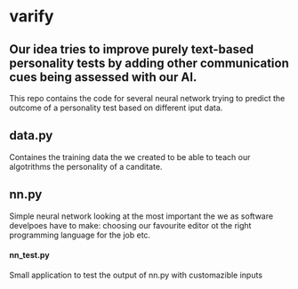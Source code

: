 # varify
Our idea tries to improve purely text-based personality tests by adding other communication cues being assessed with our AI.
---

This repo contains the code for several neural network trying to predict the outcome of a personality test based on different iput data.

## data.py
Containes the training data the we created to be able to teach our algotrithms the personality of a canditate.

## nn.py
Simple neural network looking at the most important the we as software develpoes have to make: choosing our favourite editor ot the right programming language for the  job etc.

#### nn_test.py
Small application to test the output of nn.py with customazible inputs